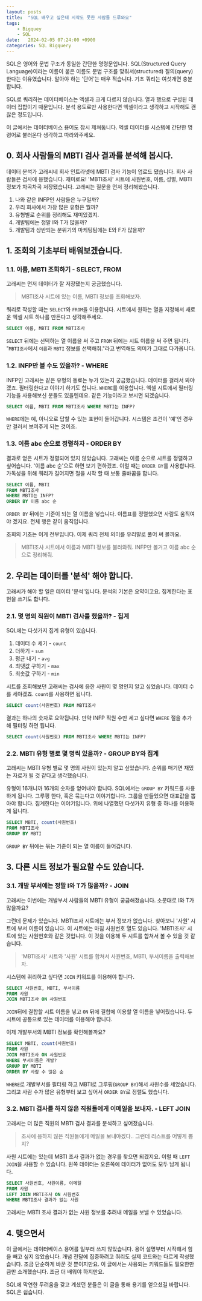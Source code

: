 ```yaml
---
layout: posts
title:  "SQL 배우고 싶은데 시작도 못한 사람들 드루와요"
tags: 
    - Bigquey
    - SQL
date:   2024-02-05 07:24:00 +0900
categories: SQL Bigquery
---
```


SQL은 영어와 문법 구조가 동일한 간단한 명령문입니다. SQL(Structured Query Language)이라는 이름이 붙은 이름도 문법 구조를 맞춰서(structured) 질의(query)한다는 이유였습니다. 알아야 하는 '단어'는 매우 적습니다. 기초 쿼리는 여섯개면 충분합니다.

SQL로 쿼리하는 데이터베이스는 엑셀과 크게 다르지 않습니다. 열과 행으로 구성된 데이터 집합이기 때문입니다. 분석 용도로만 사용한다면 엑셀이라고 생각하고 시작해도 괜찮은 정도입니다.

이 글에서는 데이터베이스 용어도 잠시 제쳐둡니다. 엑셀 데이터를 시스템에 간단한 명령어로 불러온다 생각하고 따라와주세요.

## 0. 회사 사람들의 MBTI 검사 결과를 분석해 봅시다. 

데이터 분석가 고래씨네 회사 인트라넷에 MBTI 검사 기능이 업로드 됐습니다. 회사 사람들은 검사에 응했습니다. 재미로요! 'MBTI조사' 시트에 사원번호, 이름, 성별, MBTI 정보가 차곡차곡 저장됐습니다. 고래씨는 질문을 먼저 정리해봤습니다.

1. 나와 같은 INFP인 사람들은 누구일까?
2. 우리 회사에서 가장 많은 유형은 뭘까?
3. 유형별로 순위를 정리해도 재미있겠지.
4. 개발팀에는 정말 I와 T가 많을까?
5. 개발팀과 상반되는 분위기의 마케팅팀에는 E와 F가 많을까?


## 1. 조회의 기초부터 배워보겠습니다.

### 1.1. 이름, MBTI 조회하기 - SELECT, FROM

고래씨는 먼저 데이터가 잘 저장됐는지 궁금했습니다.

> MBTI조사 시트에 있는 이름, MBTI 정보를 조회해보자.
 
쿼리로 작성할 때는 `SELECT`와 `FROM`을 이용합니다. 시트에서 원하는 열을 지정해서 새로운 엑셀 시트 하나를 만든다고 생각해주세요.

```sql
SELECT 이름, MBTI FROM MBTI조사
```

`SELECT` 뒤에는 선택하는 열 이름을 써 주고 `FROM` 뒤에는 시트 이름을 써 주면 됩니다. "`MBTI조사`에서 `이름`과 `MBTI` 정보를 선택해줘."라고 번역해도 의미가 그대로 다가옵니다.

### 1.2. INFP만 볼 수도 있을까? - WHERE

INFP인 고래씨는 같은 유형의 동료는 누가 있는지 궁금했습니다. 데이터를 걸러서 봐야겠죠. 필터링한다고 이야기 하기도 합니다. `WHERE`를 이용합니다. 엑셀 시트에서 필터링 기능을 사용해보신 분들도 있을텐데요. 같은 기능이라고 보시면 되겠습니다.

```sql
SELECT 이름, MBTI FROM MBTI조사 WHERE MBTI는 INFP?
```

`WHERE`에는 예, 아니오로 답할 수 있는 표현이 들어갑니다. 시스템은 조건이 '예'인 경우만 걸러서 보여주게 되는 것이죠.

### 1.3. 이름 abc 순으로 정렬하자 - ORDER BY

결과로 얻은 시트가 정렬되어 있지 않았습니다. 고래씨는 이름 순으로 시트를 정렬하고 싶어습니다. '이름 abc 순'으로 하면 보기 편하겠죠. 이럴 때는 `ORDER BY`를 사용합니다. 가독성을 위해 쿼리가 길어지면 절을 시작 할 때 보통 줄바꿈을 합니다.

```sql
SELECT 이름, MBTI 
FROM MBTI조사 
WHERE MBTI는 INFP?
ORDER BY 이름 abc 순
```

`ORDER BY` 뒤에는 기준이 되는 열 이름을 넣습니다. 이름표를 정렬했으면 사람도 움직여야 겠지요. 전체 행은 같이 움직입니다. 

조회의 기초는 이게 전부입니다. 이제 쿼리 전체 의미를 우리말로 풀어 써 볼까요.

> MBTI조사 시트에서 이름과 MBTI 정보를 불러와줘. INFP만 볼거고 이름 abc 순으로 정리해줘.

## 2. 우리는 데이터를 '분석' 해야 합니다.

고래씨가 해야 할 일은 데이터 '분석'입니다. 분석의 기본은 요약이고요. 집계한다는 표현을 쓰기도 합니다.

### 2.1. 몇 명의 직원이 MBTI 검사를 했을까? - 집계

SQL에는 다섯가지 집계 유형이 있습니다.

1. 데이터 수 세기 - `count`
2. 더하기 - `sum`
3. 평균 내기 - `avg`
4. 최댓값 구하기 - `max` 
5. 최솟값 구하기 - `min`

시트를 조회해보던 고래씨는 검사에 응한 사원이 몇 명인지 알고 싶었습니다. 데이터 수를 세야겠죠. `count`를 사용하면 됩니다.

```sql
SELECT count(사원번호) FROM MBTI조사
```

결과는 하나의 숫자로 요약됩니다. 만약 INFP 직원 수만 세고 싶다면 `WHERE` 절을 추가해 필터링 하면 됩니다.

```sql
SELECT count(사원번호) FROM MBTI조사 WHERE MBTI는 INFP?
```

### 2.2. MBTI 유형 별로 몇 명씩 있을까? - GROUP BY와 집계

고래씨는 MBTI 유형 별로 몇 명의 사원이 있는지 알고 싶었습니다. 순위를 매기면 재밌는 자료가 될 것 같다고 생각했습니다.

유형이 16개니까 16개의 숫자를 얻어내야 합니다. SQL에서는 `GROUP BY` 키워드를 사용하게 됩니다. 그루핑 한다, 혹은 묶는다고 이야기합니다. 그룹을 만들었으면 대표값을 뽑아야 합니다. 집계한다는 이야기입니다. 위에 나열했던 다섯가지 유형 중 하나를 이용하게 됩니다.

```sql
SELECT MBTI, count(사원번호)
FROM MBTI조사
GROUP BY MBTI
```

`GROUP BY` 뒤에는 묶는 기준이 되는 열 이름이 들어갑니다.

## 3. 다른 시트 정보가 필요할 수도 있습니다.

### 3.1. 개발 부서에는 정말 I와 T가 많을까? - JOIN

고래씨는 이번에는 개발부서 사람들의 MBTI 유형이 궁금해졌습니다. 소문대로 I와 T가 많을까요?

그런데 문제가 있습니다. MBTI조사 시트에는 부서 정보가 없습니다. 찾아보니 '사원' 시트에 부서 이름이 있습니다. 이 시트에는 마침 사원번호 열도 있습니다.  'MBTI조사' 시트에 있는 사원번호와 같은 것입니다. 이 것을 이용해 두 시트를 합쳐서 볼 수 있을 것 같습니다.

> 'MBTI조사' 시트와 '사원' 시트를 합쳐서 사원번호, MBTI, 부서이름을 출력해보자.

시스템에 쿼리하고 싶다면 `JOIN` 키워드를 이용해야 합니다. 

```sql
SELECT 사원번호, MBTI, 부서이름
FROM 사원
JOIN MBTI조사 ON 사원번호
```

`JOIN`뒤에 결합할 시트 이름을 넣고 `ON` 뒤에 결합에 이용할 열 이름을 넣어줬습니다. 두 시트에 공통으로 있는 데이터를 이용해야 합니다.

이제 개발부서의 MBTI 정보를 확인해볼까요?

```sql
SELECT MBTI, count(사원번호)
FROM 사원
JOIN MBTI조사 ON 사원번호
WHERE 부서이름은 개발?
GROUP BY MBTI
ORDER BY 사람 수 많은 순
```

`WHERE`로 개발부서를 필터링 하고 MBTI로 그루핑(`GROUP BY`)해서 사원수를 세었습니다. 그리고 사람 수가 많은 유형부터 보고 싶어서 `ORDER BY`로 정렬도 했습니다.

### 3.2. MBTI 검사를 하지 않은 직원들에게 이메일을 보내자. - LEFT JOIN

고래씨는 더 많은 직원의 MBTI 검사 결과를 분석하고 싶어졌습니다.

> 조사에 응하지 않은 직원들에게 메일을 보내야겠다.. 그런데 리스트를 어떻게 뽑지?

사원 시트에는 있는데 MBTI 조사 결과가 없는 경우를 찾으면 되겠지요. 이럴 때 `LEFT JOIN`을 사용할 수 있습니다. 왼쪽 데이터는 오른쪽에 데이터가 없어도 모두 남게 됩니다.

```sql
SELECT 사원번호, 사원이름, 이메일
FROM 사원
LEFT JOIN MBTI조사 ON 사원번호
WHERE MBTI조사 결과가 없는 사원
```

고래씨는 MBTI 조사 결과가 없는 사원 정보를 추려내 메일을 보낼 수 있었습니다.

## 4. 맺으면서

이 글에서는 데이터베이스 용어를 일부러 쓰지 않았습니다. 용어 설명부터 시작해서 힘을 빼고 싶지 않았습니다. 개념 전달에 집중하려고 쿼리도 실제 코드와는 다르게 작성했습니다. 조금 단순하게 바꾼 것 뿐이지만요. 이 글에서는 사용되는 키워드들도 필요한만큼만 소개했습니다. 조금 더 배워야 하지만요.

SQL에 막연한 두려움을 갖고 계셨던 분들은 이 글을 통해 용기를 얻으셨길 바랍니다. SQL은 쉽습니다.